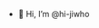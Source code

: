 - 👋 Hi, I’m @hi-jiwho

<!---
hi-jiwho/hi-jiwho is a ✨ special ✨ repository because its `README.md` (this file) appears on your GitHub profile.
You can click the Preview link to take a look at your changes.
--->
